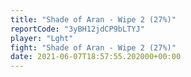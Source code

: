 ```yaml
---
title: "Shade of Aran - Wipe 2 (27%)"
reportCode: "3yBH12jdCP9bLTYJ"
player: "Lght"
fight: "Shade of Aran - Wipe 2 (27%)"
date: 2021-06-07T18:57:55.202000+00:00
---
```

